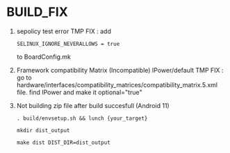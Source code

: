 # BUILD_FIX
 
 1. sepolicy test error
    TMP FIX : add 

    ```
    SELINUX_IGNORE_NEVERALLOWS = true
    ```

    to BoardConfig.mk

 2. Framework compatibility Matrix (Incompatible) IPower/default
    TMP FIX : go to hardware/interfaces/compatibility_matrices/compatibility_matrix.5.xml file. find IPower and make it optional="true"

 3. Not building zip file after build succesfull (Android 11)

    ```
    . build/envsetup.sh && lunch {your_target}
    ```
    ```
    mkdir dist_output
    ```
    ```
    make dist DIST_DIR=dist_output
    ```